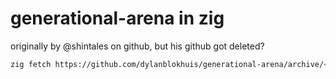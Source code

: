 # generational-arena in zig
originally by @shintales on github, but his github got deleted?

```bash
zig fetch https://github.com/dylanblokhuis/generational-arena/archive/<HASH>.tar.gz --save
```